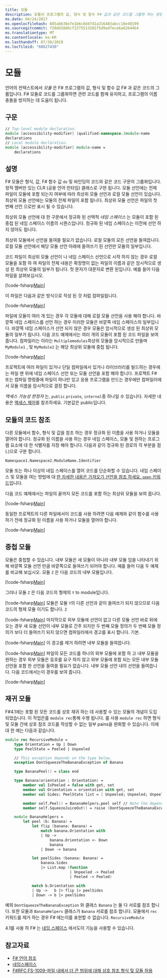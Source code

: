 ```yaml
---
title: 모듈
description: 모듈이 프로그램의 값, 형식 및 함수 F# 값과 같은 코드를 그룹화 하는 방법에 대해 알아봅니다. F# F#
ms.date: 04/24/2017
ms.openlocfilehash: 685ab638e7e1b6c8d47d1a316483abcc18e40199
ms.sourcegitcommit: f20dd18dbcf2275513281f5d9ad7ece6a62644b4
ms.translationtype: MT
ms.contentlocale: ko-KR
ms.lasthandoff: 07/30/2019
ms.locfileid: "68627430"
---
```

# <a name="modules"></a>모듈

언어의 컨텍스트에서 *모듈* 은 F# 프로그램의 값, 형식 및 함수 값 F# 과 같은 코드의 그룹입니다. F# 모듈로 코드를 그룹화하면 관련 코드를 함께 유지하고, 프로그램의 이름 충돌을 방지하는 데 도움이 됩니다.

## <a name="syntax"></a>구문

```fsharp
// Top-level module declaration.
module [accessibility-modifier] [qualified-namespace.]module-name
declarations
// Local module declaration.
module [accessibility-modifier] module-name =
    declarations
```

## <a name="remarks"></a>설명

F# 모듈은 형식, 값, F# 함수 값 `do` 및 바인딩의 코드와 같은 코드 구문의 그룹화입니다. 정적 멤버만 있는 CLR (공용 언어 런타임) 클래스로 구현 됩니다. 모듈 선언에는 전체 파일이 모듈에 포함 되는지 여부에 따라 최상위 모듈 선언과 로컬 모듈 선언이 있습니다. 최상위 모듈 선언에는 모듈의 전체 파일이 포함 됩니다. 최상위 모듈 선언은 파일의 첫 번째 선언 으로만 표시 될 수 있습니다.

최상위 모듈 선언에 대 한 구문에서 정규화 된 선택적 *네임 스페이스* 는 모듈이 포함 된 중첩 된 네임 스페이스 이름의 시퀀스입니다. 정규화 된 네임 스페이스는 이전에 선언 하지 않아도 됩니다.

최상위 모듈에서 선언을 들여쓸 필요가 없습니다. 로컬 모듈의 모든 선언을 들여씁니다. 로컬 모듈 선언에서 해당 모듈 선언 아래에 들여쓰기 된 선언만 모듈의 일부입니다.

코드 파일이 최상위 모듈 선언이 나 네임 스페이스 선언으로 시작 하지 않는 경우 로컬 모듈을 포함 하 여 파일의 전체 내용은 확장명이 없는 파일의 이름과 같은 암시적으로 생성 된 최상위 모듈의 일부가 됩니다. 첫 문자가 대문자로 변환 된입니다. 예를 들어 다음 파일을 살펴보십시오.

[!code-fsharp[Main](~/samples/snippets/fsharp/modules/snippet6601.fs)]

이 파일은 다음과 같은 방식으로 작성 된 것 처럼 컴파일됩니다.

[!code-fsharp[Main](~/samples/snippets/fsharp/modules/snippet6602.fs)]

파일에 모듈이 여러 개 있는 경우 각 모듈에 대해 로컬 모듈 선언을 사용 해야 합니다. 바깥쪽 네임 스페이스를 선언 하는 경우 이러한 모듈은 바깥쪽 네임 스페이스의 일부입니다. 바깥쪽 네임 스페이스가 선언 되지 않은 경우 모듈은 암시적으로 생성 된 최상위 모듈의 일부가 됩니다. 다음 코드 예제에서는 여러 개의 모듈이 포함 된 코드 파일을 보여 줍니다. 컴파일러는 이라는 `Multiplemodules`최상위 모듈을 암시적으로 만들며 `MyModule1` , 및 `MyModule2` 는 해당 최상위 모듈에 중첩 됩니다.

[!code-fsharp[Main](~/samples/snippets/fsharp/modules/snippet6603.fs)]

프로젝트에 여러 파일이 있거나 단일 컴파일에서 있거나 라이브러리를 빌드하는 경우에는 파일 맨 위에 네임 스페이스 선언 또는 모듈 선언을 포함 해야 합니다. 프로젝트 F# 또는 컴파일 명령줄에 파일이 하나만 있고 응용 프로그램을 만드는 경우에만 컴파일러에서 모듈 이름을 암시적으로 결정 합니다.

*액세스 가능성 한정자* 는, `public` `private`, `internal`중 하나일 수 있습니다. 자세한 내용은 [액세스 제어](access-control.md)를 참조하세요. 기본값은 public입니다.

## <a name="referencing-code-in-modules"></a>모듈의 코드 참조

다른 모듈에서 함수, 형식 및 값을 참조 하는 경우 정규화 된 이름을 사용 하거나 모듈을 열어야 합니다. 정규화 된 이름을 사용 하는 경우 네임 스페이스, 모듈 및 원하는 프로그램 요소에 대 한 식별자를 지정 해야 합니다. 다음과 같이 정규화 된 경로의 각 부분을 점 (.)으로 구분 합니다.

`Namespace1.Namespace2.ModuleName.Identifier`

모듈 또는 하나 이상의 네임 스페이스를 열어 코드를 단순화할 수 있습니다. 네임 스페이스 및 모듈을 여는 방법에 대 [한 자세한 내용은 가져오기 선언을 참조 하세요. `open` 키워드](import-declarations-the-open-keyword.md)입니다.

다음 코드 예제에서는 파일의 끝까지 모든 코드를 포함 하는 최상위 모듈을 보여 줍니다.

[!code-fsharp[Main](~/samples/snippets/fsharp/modules/snippet6604.fs)]

동일한 프로젝트의 다른 파일에서이 코드를 사용 하려면 다음 예제와 같이 함수를 사용 하기 전에 정규화 된 이름을 사용 하거나 모듈을 열어야 합니다.

[!code-fsharp[Main](~/samples/snippets/fsharp/modules/snippet6605.fs)]

## <a name="nested-modules"></a>중첩 모듈

모듈은 중첩할 수 있습니다. 내부 모듈은 새 모듈이 아니라 내부 모듈 임을 나타내기 위해 바깥쪽 모듈 선언 만큼 바깥쪽으로 들여쓰기 되어야 합니다. 예를 들어 다음 두 예제를 비교해 보십시오. 모듈 `Z` 은 다음 코드의 내부 모듈입니다.

[!code-fsharp[Main](~/samples/snippets/fsharp/modules/snippet6607.fs)]

그러나 모듈 `Z` 은 다음 코드의 형제의 `Y` to module입니다.

[!code-fsharp[Main](~/samples/snippets/fsharp/modules/snippet6608.fs)]
모듈은 모듈 `Y`의 다른 선언과 같이 들여쓰기 되지 않으므로 다음 코드의 형제 모듈 이기도 합니다. `Z`

[!code-fsharp[Main](~/samples/snippets/fsharp/modules/snippet6609.fs)]
마지막으로 외부 모듈에 선언이 없고 다른 모듈 선언 바로 뒤에 오는 경우 새 모듈 선언이 내부 모듈로 간주 되지만 두 번째 모듈 정의가 두 번째 모듈 정의가 보다 더 들여쓰기 되지 않으면 컴파일러에서 경고를 표시 합니다. 기본.

[!code-fsharp[Main](~/samples/snippets/fsharp/modules/snippet6610.fs)]
이 경고를 제거 하려면 내부 모듈을 들여씁니다.

[!code-fsharp[Main](~/samples/snippets/fsharp/modules/snippet6611.fs)]
파일의 모든 코드를 하나의 외부 모듈에 포함 하 고 내부 모듈을 원하는 경우 외부 모듈은 등호를 요구 하지 않고 외부 모듈에 포함 되는 모든 내부 모듈 선언을 포함 한 선언을 들여쓸 필요가 없습니다. 내부 모듈 선언 내의 선언을 들여씁니다. 다음 코드에서는이 경우를 보여 줍니다.

[!code-fsharp[Main](~/samples/snippets/fsharp/modules/snippet6612.fs)]

## <a name="recursive-modules"></a>재귀 모듈

F#4.1에는 포함 된 모든 코드를 상호 재귀 하는 데 사용할 수 있는 모듈의 개념이 도입 되었습니다.  이 작업은를 `module rec`통해 수행 됩니다.  를 사용 `module rec` 하면 형식 및 모듈 간에 상호 참조 코드를 작성할 수 없는 일부 pains을 완화할 수 있습니다.  이에 대 한 예는 다음과 같습니다.

```fsharp
module rec RecursiveModule =
    type Orientation = Up | Down
    type PeelState = Peeled | Unpeeled

    // This exception depends on the type below.
    exception DontSqueezeTheBananaException of Banana

    type BananaPeel() = class end

    type Banana(orientation : Orientation) =
        member val IsPeeled = false with get, set
        member val Orientation = orientation with get, set
        member val Sides: PeelState list = [ Unpeeled; Unpeeled; Unpeeled; Unpeeled] with get, set

        member self.Peel() = BananaHelpers.peel self // Note the dependency on the BananaHelpers module.
        member self.SqueezeJuiceOut() = raise (DontSqueezeTheBananaException self) // This member depends on the exception above.

    module BananaHelpers =
        let peel (b: Banana) =
            let flip (banana: Banana) =
                match banana.Orientation with
                | Up -> 
                    banana.Orientation <- Down
                    banana
                | Down -> banana

            let peelSides (banana: Banana) =
                banana.Sides
                |> List.map (function
                             | Unpeeled -> Peeled
                             | Peeled -> Peeled)

            match b.Orientation with
            | Up ->   b |> flip |> peelSides
            | Down -> b |> peelSides
```

예외 `DontSqueezeTheBananaException` 와 클래스 `Banana` 는 둘 다 서로를 참조 합니다.  또한 모듈과 `BananaHelpers` 클래스가 `Banana` 서로를 참조 합니다.  모듈에서 `rec` 키워드를 제거 하는 경우 F# 에는이를 표현할 수 없습니다. `RecursiveModule`

4\.1를 사용 하 F# 는 [네임 스페이스](namespaces.md) 에서도이 기능을 사용할 수 있습니다.

## <a name="see-also"></a>참고자료

- [F# 언어 참조](index.md)
- [네임스페이스](namespaces.md)
- [F#RFC FS-1009-파일 내에서 더 큰 범위에 대해 상호 참조 형식 및 모듈 허용](https://github.com/fsharp/fslang-design/blob/master/FSharp-4.1/FS-1009-mutually-referential-types-and-modules-single-scope.md)

